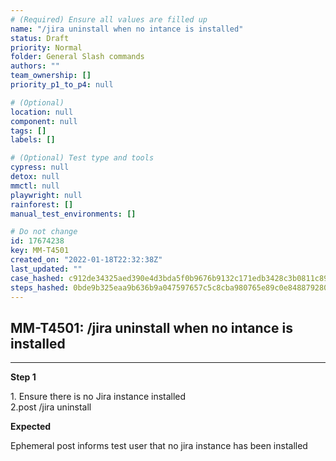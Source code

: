 ```yaml
---
# (Required) Ensure all values are filled up
name: "/jira uninstall when no intance is installed"
status: Draft
priority: Normal
folder: General Slash commands
authors: ""
team_ownership: []
priority_p1_to_p4: null

# (Optional)
location: null
component: null
tags: []
labels: []

# (Optional) Test type and tools
cypress: null
detox: null
mmctl: null
playwright: null
rainforest: []
manual_test_environments: []

# Do not change
id: 17674238
key: MM-T4501
created_on: "2022-01-18T22:32:38Z"
last_updated: ""
case_hashed: c912de34325aed390e4d3bda5f0b9676b9132c171edb3428c3b0811c89beaa180be0d0a94148e3b1700b4f6d6ad9435a
steps_hashed: 0bde9b325eaa9b636b9a047597657c5c8cba980765e89c0e84887928046325be42e3848edd32a2f1fb6d4451e5e5447d
---
```


<!-- (Auto-generated) Based on frontmatter's "key" and "name" -->

## MM-T4501: /jira uninstall when no intance is installed

---

**Step 1**

1\. Ensure there is no Jira instance installed\
2.post /jira uninstall

**Expected**

Ephemeral post informs test user that no jira instance has been installed
